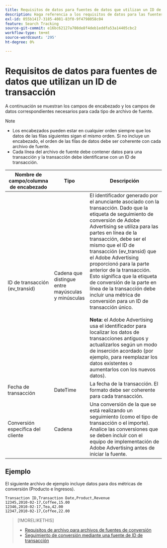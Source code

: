 ```yaml
---
title: Requisitos de datos para fuentes de datos que utilizan un ID de transacción
description: Haga referencia a los requisitos de datos para las fuentes de datos mediante un ID de transacción.
exl-id: 055b1417-3185-4081-83f0-9f4798058c04
feature: Search Tracking
source-git-commit: e16bc62127a708de8f4deb1eddfa53a14405cbc2
workflow-type: tm+mt
source-wordcount: '295'
ht-degree: 0%

---
```


# Requisitos de datos para fuentes de datos que utilizan un ID de transacción

A continuación se muestran los campos de encabezado y los campos de datos correspondientes necesarios para cada tipo de archivo de fuente.

>[!NOTE]
>* Los encabezados pueden estar en cualquier orden siempre que los datos de las filas siguientes sigan el mismo orden. Si no incluye un encabezado, el orden de las filas de datos debe ser coherente con cada archivo de fuente.
>* Cada línea del archivo de fuente debe contener datos para una transacción y la transacción debe identificarse con un ID de transacción.

| Nombre de campo/columna de encabezado | Tipo | Descripción |
| ---- | ---- | ---- |
| ID de transacción (ev_transid) | Cadena que distingue entre mayúsculas y minúsculas | El identificador generado por el anunciante asociado con la transacción. Dado que la etiqueta de seguimiento de conversión de Adobe Advertising se utiliza para las partes en línea de la transacción, debe ser el mismo que el ID de transacción (ev_transid) que el Adobe Advertising proporcionó para la parte anterior de la transacción. Esto significa que la etiqueta de conversión de la parte en línea de la transacción debe incluir una métrica de conversión para un ID de transacción único.<br><br>**Nota:** el Adobe Advertising usa el identificador para localizar los datos de transacciones antiguos y actualizarlos según un modo de inserción acordado (por ejemplo, para reemplazar los datos existentes o aumentarlos con los nuevos datos). |
| Fecha de transacción | DateTime | La fecha de la transacción. El formato debe ser coherente para cada transacción. |
| Conversión específica del cliente | Cadena | Una conversión de la que se está realizando un seguimiento (como el tipo de transacción o el importe). Analice las conversiones que se deben incluir con el equipo de implementación de Adobe Advertising antes de iniciar la fuente. |

## Ejemplo

El siguiente archivo de ejemplo incluye datos para dos métricas de conversión (Producto e Ingresos).

```
Transaction ID,Transaction Date,Product,Revenue
12345,2010-02-17,Coffee,15.00
12346,2010-02-17,Tea,42.00
12347,2010-02-17,Coffee,22.00
```

>[!MORELIKETHIS]
>
>* [Requisitos de archivo para archivos de fuentes de conversión](feed-file-requirements.md)
>* [Seguimiento de conversión mediante una fuente de ID de transacción](/help/search-social-commerce/tracking/feed-transaction-id.md)

